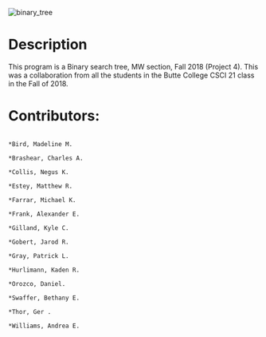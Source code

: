 ![binary_tree](https://user-images.githubusercontent.com/35749270/49766263-9b3d3900-fc89-11e8-875a-235ed7454a12.png)

# Description
This program is a Binary search tree, MW section, Fall 2018 (Project 4). This was a collaboration from all the students in the Butte College CSCI 21 class in the Fall of 2018.

# Contributors:
```*Billheimer, Kyle M. 

*Bird, Madeline M.  

*Brashear, Charles A.  

*Collis, Negus K.  

*Estey, Matthew R.  

*Farrar, Michael K.  

*Frank, Alexander E.  

*Gilland, Kyle C.  

*Gobert, Jarod R.  

*Gray, Patrick L.  

*Hurlimann, Kaden R.  

*Orozco, Daniel.  

*Swaffer, Bethany E.  

*Thor, Ger . 

*Williams, Andrea E.
 ```

